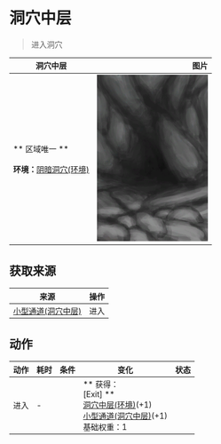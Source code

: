 # 洞穴中层  
> 进入洞穴  
  
  洞穴中层  |   图片   
 ----  |  ----:   
 ** 区域唯一 **<br><br>**环境：**[阴暗洞穴(环境)](Env_DarkChamber.md)  |  <img decoding="async" src="Sprite/CaveEntrance.png" href="a.md" style="max-width:300px;max-height:300px;">   
  
## 获取来源  
来源  |  操作  
----  |  ----  
[小型通道(洞穴中层)](DarkChamberCaveEntrance.md)  |  进入  
## 动作  
动作  |  耗时  |  条件  |  变化  |  状态  
----  |  ----  |  ----  |  ----  |  ----  
进入<br>  |  -  |    |  ** 获得： **<br>** [Exit] **<br>  [洞穴中层(环境)](Env_MidChamber.md)(+1)<br>  [小型通道(洞穴中层)](DarkChamberCaveEntrance.md)(+1)<br>基础权重：1<br>  |    
